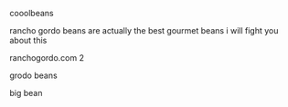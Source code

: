 cooolbeans

rancho gordo beans are actually the best gourmet beans i will fight you about this

ranchogordo.com 2

grodo beans



big bean
